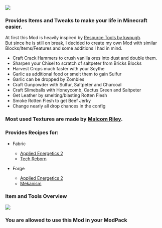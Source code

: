 ![](https://cdn-raw.modrinth.com/data/hwfBSwLz/images/a91fc8d68e218149ed11021f09466b8f8e3077fb.png)


### Provides Items and Tweaks to make your life in Minecraft easier.

At first this Mod is heavily inspired by [Resource Tools by kwpugh](https://www.curseforge.com/minecraft/mc-mods/resource-tools-fabric). <br>
But since he is still on break, I decided to create my own Mod with similar Blocks/Items/Features and some additions I had in mind.

- Craft Crack Hammers to crush vanilla ores into dust and double them.
- Sharpen your Chisel to scratch of saltpeter from Bricks Blocks
- Harvest Crops much faster with your Scythe
- Garlic as additional food or smelt them to gain Sulfur
- Garlic can be dropped by Zombies
- Craft Gunpowder with Sulfur, Saltpeter and Charcoal
- Craft Slimeballs with Honeycomb, Cactus Green and Saltpeter
- Get Leather by smelting/blasting Rotten Flesh
- Smoke Rotten Flesh to get Beef Jerky
- Change nearly all drop chances in the config

### Most used Textures are made by [Malcom Riley](https://github.com/malcolmriley/unused-textures).

### Provides Recipes for:
- Fabric
    - [Applied Energetics 2](https://www.curseforge.com/minecraft/mc-mods/applied-energistics-2)
    - [Tech Reborn](https://www.curseforge.com/minecraft/mc-mods/techreborn)

- Forge
    - [Applied Energetics 2](https://www.curseforge.com/minecraft/mc-mods/applied-energistics-2)
    - [Mekanism](https://www.curseforge.com/minecraft/mc-mods/mekanism)

### Item and Tools Overview

![](https://cdn.modrinth.com/data/hwfBSwLz/images/6fe9a6820d22e16591e1c7e2f701c382515c6583.png)

### You are allowed to use this Mod in your ModPack